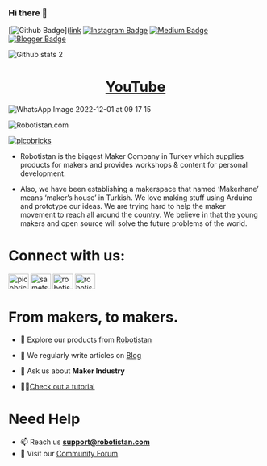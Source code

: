 ### Hi there 👋

<!--
**umitki/umitki** is a ✨ _special_ ✨ repository because its `README.md` (this file) appears on your GitHub profile.

Here are some ideas to get you started:

- 🔭 I’m currently working on ...
- 🌱 I’m currently learning ...
- 👯 I’m looking to collaborate on ...
- 🤔 I’m looking for help with ...
- 💬 Ask me about ...
- 📫 How to reach me: ...
- 😄 Pronouns: ...
- ⚡ Fun fact: ...
-->

[![Github Badge](https://img.shields.io/badge/-Github-000?style=quare&labelColor=000&logo=Github&logoColor=white&link=link)]([link](link) 
[![Instagram Badge](https://img.shields.io/badge/-Instagram-C13584?style=flat-quare&labelColor=C13584&logo=instagram&logoColor=white&link=link)]([link](https://www.instagram.com/umit.kirenci/)) 
[![Medium Badge](https://img.shields.io/badge/-LinkedIn-757575?style=flat-quare&labelColor=757575&logo=Medium&logoColor=white&link=link)](link) 
[![Blogger Badge](https://img.shields.io/badge/-Blogger-FF9800?style=flat-quare&labelColor=FF9800&logo=Blogger&logoColor=white&link=link)](link)



<!--//![Github stats 1](https://github-readme-stats.vercel.app/api?username=umitki&show_icons=true&theme=gradient)--> 
![Github stats 2](https://github-readme-stats.vercel.app/api?username=umitki&show_icons=true&theme=radical)


<h1 align="center"><a href="https://youtube.com/@umitkirenci">YouTube</a></h1>

![WhatsApp Image 2022-12-01 at 09 17 15](https://user-images.githubusercontent.com/96052488/204985653-2f4abb78-9bd9-479f-b04d-71d595c210e7.jpeg)

<p align="left"> <img src="https://komarev.com/ghpvc/?username=Robotistan&label=Profile%20views&color=0e75b6&style=flat" alt="Robotistan.com" /> </p>
<p align="left"> <a href="https://twitter.com/picobricks" target="blank"><img src="https://img.shields.io/twitter/follow/picobricks?logo=twitter&style=for-the-badge" alt="picobricks" /></a> </p>


* Robotistan is the biggest Maker Company in Turkey which supplies products for makers and provides workshops & content for personal development.

* Also, we have been establishing a makerspace that named ‘Makerhane’ means ‘maker’s house’ in Turkish. We love making stuff using Arduino and prototype our ideas. We are trying hard to help the maker movement to reach all around the country. We believe in that the young makers and open source will solve the future problems of the world.

# Connect with us:

<p align="left">
<a href="https://twitter.com/picobricks" target="blank"><img align="center" src="https://raw.githubusercontent.com/rahuldkjain/github-profile-readme-generator/master/src/images/icons/Social/twitter.svg" alt="picobricks" height="30" width="40" /></a>
<a href="https://linkedin.com/company/robotistan/mycompany/" target="blank"><img align="center" src="https://raw.githubusercontent.com/rahuldkjain/github-profile-readme-generator/master/src/images/icons/Social/linked-in-alt.svg" alt="sametsulun" height="30" width="40" /></a>
<a href="https://www.youtube.com/@robotistaninc.9757" target="blank"><img align="center" src="https://raw.githubusercontent.com/rahuldkjain/github-profile-readme-generator/master/src/images/icons/Social/youtube.svg" alt="robotistan" height="30" width="40" /></a>
<a href="https://instagram.com/robotistan_inc" target="blank"><img align="center" src="https://raw.githubusercontent.com/rahuldkjain/github-profile-readme-generator/master/src/images/icons/Social/instagram.svg" alt="robotistan_inc" height="30" width="40" /></a>
</p>

# From makers, to makers.

- 🔭 Explore our products from [Robotistan](https://shop.robotistan.com/)

- 📝 We regularly write articles on [Blog](https://maker.robotistan.com/)

- 💬 Ask us about **Maker Industry**

- 👨‍💻[Check out a tutorial](https://www.youtube.com/@robotistaninc.9757)


# Need Help

- 📫 Reach us **support@robotistan.com**
- 👯 Visit our [Community Forum](https://community.robotistan.com/discussions)
